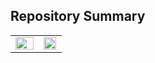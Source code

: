 
## Repository Summary
<table><tr><td valign="top" width="55%">

<img src="https://github-readme-stats.vercel.app/api?username=ahnshy&show_icons=true&count_private=true&hide_border=true&theme=vision-friendly-dark" align="center" style="width: 100%" />

</td><td valign="top" width="44%">

<img src="https://github-readme-stats.vercel.app/api/top-langs/?username=ahnshy&show_icons=true&theme=github_dark&hide_border=true&layout=compact" align="center" style="width: 97%" />

</td></tr></table>  

<br/>  

